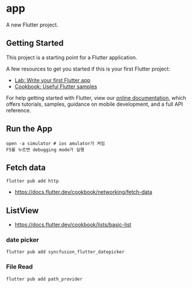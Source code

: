 # app

A new Flutter project.

## Getting Started

This project is a starting point for a Flutter application.

A few resources to get you started if this is your first Flutter project:

- [Lab: Write your first Flutter app](https://flutter.dev/docs/get-started/codelab)
- [Cookbook: Useful Flutter samples](https://flutter.dev/docs/cookbook)

For help getting started with Flutter, view our
[online documentation](https://flutter.dev/docs), which offers tutorials,
samples, guidance on mobile development, and a full API reference.

## Run the App

```
open -a simulator # ios amulator가 켜짐
F5를 누르면 debugging mode가 실행
```

## Fetch data

```
flutter pub add http
```

* <https://docs.flutter.dev/cookbook/networking/fetch-data>

## ListView

* <https://docs.flutter.dev/cookbook/lists/basic-list>

### date picker

```
flutter pub add syncfusion_flutter_datepicker
```

### File Read

```
flutter pub add path_provider
```